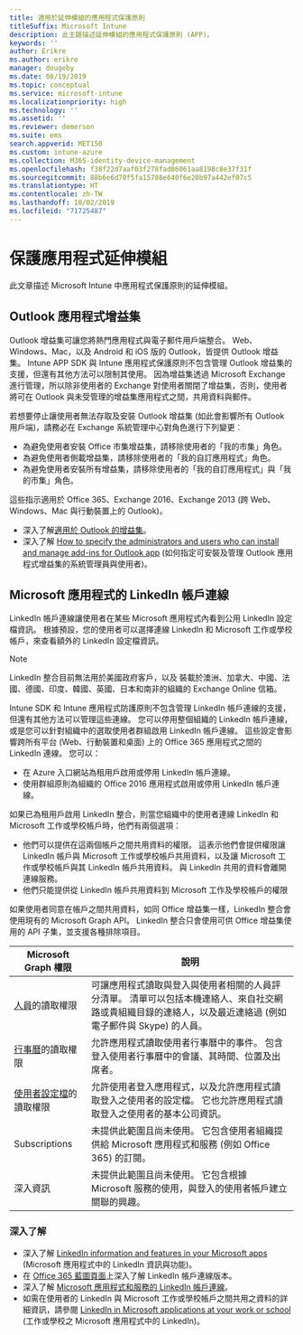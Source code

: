```yaml
---
title: 適用於延伸模組的應用程式保護原則
titleSuffix: Microsoft Intune
description: 此主題描述延伸模組的應用程式保護原則 (APP)。
keywords: ''
author: Erikre
ms.author: erikre
manager: dougeby
ms.date: 08/19/2019
ms.topic: conceptual
ms.service: microsoft-intune
ms.localizationpriority: high
ms.technology: ''
ms.assetid: ''
ms.reviewer: demerson
ms.suite: ems
search.appverid: MET150
ms.custom: intune-azure
ms.collection: M365-identity-device-management
ms.openlocfilehash: f38f22d7aaf03f278fad86061aa8198c8e37f31f
ms.sourcegitcommit: 88b6e6d70f5fa15708e640f6e20b97a442ef07c5
ms.translationtype: HT
ms.contentlocale: zh-TW
ms.lasthandoff: 10/02/2019
ms.locfileid: "71725487"
---
```

# <a name="protecting-application-extensions"></a>保護應用程式延伸模組

此文章描述 Microsoft Intune 中應用程式保護原則的延伸模組。

## <a name="add-ins-for-outlook-app"></a>Outlook 應用程式增益集

Outlook 增益集可讓您將熱門應用程式與電子郵件用戶端整合。 Web、Windows、Mac，以及 Android 和 iOS 版的 Outlook，皆提供 Outlook 增益集。 Intune APP SDK 與 Intune 應用程式保護原則不包含管理 Outlook 增益集的支援，但還有其他方法可以限制其使用。 因為增益集透過 Microsoft Exchange 進行管理，所以除非使用者的 Exchange 對使用者關閉了增益集，否則，使用者將可在 Outlook 與未受管理的增益集應用程式之間，共用資料與郵件。

若想要停止讓使用者無法存取及安裝 Outlook 增益集 (如此會影響所有 Outlook 用戶端)，請務必在 Exchange 系統管理中心對角色進行下列變更︰

- 為避免使用者安裝 Office 市集增益集，請移除使用者的「我的市集」角色。
- 為避免使用者側載增益集，請移除使用者的「我的自訂應用程式」角色。
- 為避免使用者安裝所有增益集，請移除使用者的「我的自訂應用程式」與「我的市集」角色。

這些指示適用於 Office 365、Exchange 2016、Exchange 2013 (跨 Web、Windows、Mac 與行動裝置上的 Outlook)。

- 深入了解[適用於 Outlook 的增益集](https://technet.microsoft.com/library/jj943753(v=exchg.150).aspx)。
- 深入了解 [How to specify the administrators and users who can install and manage add-ins for Outlook app](https://technet.microsoft.com/library/jj943754(v=exchg.150).aspx) (如何指定可安裝及管理 Outlook 應用程式增益集的系統管理員與使用者)。

## <a name="linkedin-account-connections-for-microsoft-apps"></a>Microsoft 應用程式的 LinkedIn 帳戶連線

LinkedIn 帳戶連線讓使用者在某些 Microsoft 應用程式內看到公用 LinkedIn 設定檔資訊。 根據預設，您的使用者可以選擇連線 LinkedIn 和 Microsoft 工作或學校帳戶，來查看額外的 LinkedIn 設定檔資訊。 

> [!NOTE]
> LinkedIn 整合目前無法用於美國政府客戶，以及 裝載於澳洲、加拿大、中國、法國、德國、印度、韓國、英國、日本和南非的組織的 Exchange Online 信箱。

Intune SDK 和 Intune 應用程式防護原則不包含管理 LinkedIn 帳戶連線的支援，但還有其他方法可以管理這些連線。 您可以停用整個組織的 LinkedIn 帳戶連線，或是您可以針對組織中的選取使用者群組啟用 LinkedIn 帳戶連線。 這些設定會影響跨所有平台 (Web、行動裝置和桌面) 上的 Office 365 應用程式之間的 LinkedIn 連線。 您可以：

- 在 Azure 入口網站為租用戶啟用或停用 LinkedIn 帳戶連線。 
- 使用群組原則為組織的 Office 2016 應用程式啟用或停用 LinkedIn 帳戶連線。

如果已為租用戶啟用 LinkedIn 整合，則當您組織中的使用者連線 LinkedIn 和 Microsoft 工作或學校帳戶時，他們有兩個選項： 

- 他們可以提供在這兩個帳戶之間共用資料的權限。 這表示他們會提供權限讓 LinkedIn 帳戶與 Microsoft 工作或學校帳戶共用資料，以及讓 Microsoft 工作或學校帳戶與其 LinkedIn 帳戶共用資料。 與 LinkedIn 共用的資料會離開連線服務。 
- 他們只能提供從 LinkedIn 帳戶共用資料到 Microsoft 工作及學校帳戶的權限

如果使用者同意在帳戶之間共用資料，如同 Office 增益集一樣，LinkedIn 整合會使用現有的 Microsoft Graph API。 LinkedIn 整合只會使用可供 Office 增益集使用的 API 子集，並支援各種排除項目。


|Microsoft Graph 權限  |說明  |
|---------|---------|
|[人員](https://developer.microsoft.com/graph/docs/concepts/permissions_reference#people-permissions)的讀取權限     |可讓應用程式讀取與登入與使用者相關的人員評分清單。 清單可以包括本機連絡人、來自社交網路或貴組織目錄的連絡人，以及最近連絡過 (例如電子郵件與 Skype) 的人員。         |
|[行事曆](https://developer.microsoft.com/graph/docs/concepts/permissions_reference#calendars-permissions)的讀取權限     |允許應用程式讀取使用者行事曆中的事件。 包含登入使用者行事曆中的會議、其時間、位置及出席者。         |
|[使用者設定檔](https://developer.microsoft.com/graph/docs/concepts/permissions_reference#user-permissions)的讀取權限     |允許使用者登入應用程式，以及允許應用程式讀取登入之使用者的設定檔。 它也允許應用程式讀取登入之使用者的基本公司資訊。         |
|Subscriptions     |未提供此範圍且尚未使用。 它包含使用者組織提供給 Microsoft 應用程式和服務 (例如 Office 365) 的訂閱。         |
|深入資訊     |未提供此範圍且尚未使用。 它包含根據 Microsoft 服務的使用，與登入的使用者帳戶建立關聯的興趣。         |

### <a name="learn-more"></a>深入了解

- 深入了解 [LinkedIn information and features in your Microsoft apps](https://go.microsoft.com/fwlink/?linkid=850740) (Microsoft 應用程式中的 LinkedIn 資訊與功能)。
- 在 [Office 365 藍圖頁面](https://products.office.com/en-US/business/office-365-roadmap?filters=%26freeformsearch=linkedin#abc)上深入了解 LinkedIn 帳戶連線版本。 
- 深入了解 [Microsoft 應用程式和服務的 LinkedIn 帳戶連線](https://docs.microsoft.com/azure/active-directory/linkedin-integration)。
- 如需在使用者的 LinkedIn 與 Microsoft 工作或學校帳戶之間共用之資料的詳細資訊，請參閱 [LinkedIn in Microsoft applications at your work or school](https://www.linkedin.com/help/linkedin/answer/84077) (工作或學校之 Microsoft 應用程式中的 LinkedIn)。

